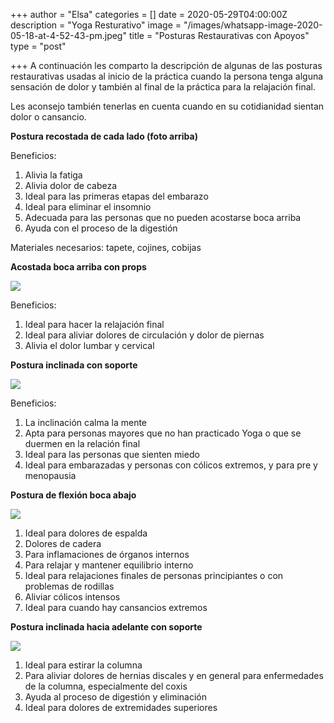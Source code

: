 +++
author = "Elsa"
categories = []
date = 2020-05-29T04:00:00Z
description = "Yoga Resturativo"
image = "/images/whatsapp-image-2020-05-18-at-4-52-43-pm.jpeg"
title = "Posturas Restaurativas con Apoyos"
type = "post"

+++
A continuación les comparto la descripción de algunas de las posturas restaurativas usadas al inicio de la práctica cuando la persona tenga alguna sensación de dolor y también al final de la práctica para la relajación final.

Les aconsejo también tenerlas en cuenta cuando en su cotidianidad sientan dolor o cansancio.

**Postura recostada de cada lado (foto arriba)**

Beneficios:

1. Alivia la fatiga
2. Alivia dolor de cabeza
3. Ideal para las primeras etapas del embarazo
4. Ideal para eliminar el insomnio
5. Adecuada para las personas que no pueden acostarse boca arriba
6. Ayuda con el proceso de la digestión

Materiales necesarios: tapete, cojines, cobijas

**Acostada boca arriba con props**

![](/images/whatsapp-image-2020-05-18-at-4-52-43-pm-1.jpeg)

Beneficios:

1. Ideal para hacer la relajación final
2. Ideal para aliviar dolores de circulación y dolor de piernas
3. Alivia el dolor lumbar y cervical

**Postura inclinada con soporte**

![](/images/whatsapp-image-2020-05-18-at-4-52-42-pm.jpeg)

Beneficios:

1. La inclinación calma la mente
2. Apta para personas mayores que no han practicado Yoga o que se duermen en la relación final
3. Ideal para las personas que sienten miedo
4. Ideal para embarazadas y personas con cólicos extremos, y para pre y menopausia

**Postura de flexión boca abajo**

![](/images/whatsapp-image-2020-05-18-at-4-52-42-pm-1.jpeg)

1. Ideal para dolores de espalda
2. Dolores de cadera
3. Para inflamaciones de órganos internos
4. Para relajar y mantener equilibrio interno
5. Ideal para relajaciones finales de personas principiantes o con problemas de rodillas
6. Aliviar cólicos intensos
7. Ideal para cuando hay cansancios extremos

**Postura inclinada hacia adelante con soporte**

![](/images/whatsapp-image-2020-05-18-at-4-52-44-pm.jpeg)

1. Ideal para estirar la columna
2. Para aliviar dolores de hernias discales y en general para enfermedades de la columna, especialmente del coxis
3. Ayuda al proceso de digestión y eliminación
4. Ideal para dolores de extremidades superiores